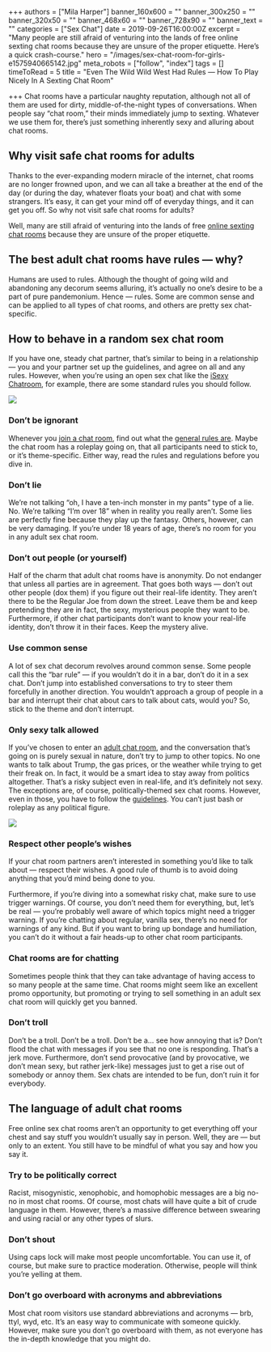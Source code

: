+++
authors = ["Mila Harper"]
banner_160x600 = ""
banner_300x250 = ""
banner_320x50 = ""
banner_468x60 = ""
banner_728x90 = ""
banner_text = ""
categories = ["Sex Chat"]
date = 2019-09-26T16:00:00Z
excerpt = "Many people are still afraid of venturing into the lands of free online sexting chat rooms because they are unsure of the proper etiquette. Here’s a quick crash-course."
hero = "/images/sex-chat-room-for-girls-e1575940665142.jpg"
meta_robots = ["follow", "index"]
tags = []
timeToRead = 5
title = "Even The Wild Wild West Had Rules — How To Play Nicely In A Sexting Chat Room"

+++
Chat rooms have a particular naughty reputation, although not all of them are used for dirty, middle-of-the-night types of conversations. When people say “chat room,” their minds immediately jump to sexting. Whatever we use them for, there’s just something inherently sexy and alluring about chat rooms.

## **Why visit safe chat rooms for adults**

Thanks to the ever-expanding modern miracle of the internet, chat rooms are no longer frowned upon, and we can all take a breather at the end of the day (or during the day, whatever floats your boat) and chat with some strangers. It’s easy, it can get your mind off of everyday things, and it can get you off. So why not visit safe chat rooms for adults?

Well, many are still afraid of venturing into the lands of free [online sexting chat rooms](https://isexychat.com/chatrooms/sex-chat/ "Chatrooms - Sex Chat") because they are unsure of the proper etiquette.

## **The best adult chat rooms have rules — why?**

Humans are used to rules. Although the thought of going wild and abandoning any decorum seems alluring, it’s actually no one’s desire to be a part of pure pandemonium. Hence — rules. Some are common sense and can be applied to all types of chat rooms, and others are pretty sex chat-specific.

## **How to behave in a random sex chat room**

If you have one, steady chat partner, that’s similar to being in a relationship — you and your partner set up the guidelines, and agree on all and any rules. However, when you’re using an open sex chat like the [iSexy Chatroom](https://isexychat.com/ "iSexyChat"), for example, there are some standard rules you should follow.

  
![](/images/girl-facing-macbook-e1575941231807-1024x641.jpg)

### **Don’t be ignorant**

Whenever you [join a chat room](https://isexychat.com/chatrooms/ "iSexyChat - Chatrooms"), find out what the [general rules are](https://isexychat.com/rules/ "iSexyChat - Rules"). Maybe the chat room has a roleplay going on, that all participants need to stick to, or it’s theme-specific. Either way, read the rules and regulations before you dive in.

### **Don’t lie**

We’re not talking “oh, I have a ten-inch monster in my pants” type of a lie. No. We’re talking “I’m over 18” when in reality you really aren’t. Some lies are perfectly fine because they play up the fantasy. Others, however, can be very damaging. If you’re under 18 years of age, there’s no room for you in any adult sex chat room.

### **Don’t out people (or yourself)**

Half of the charm that adult chat rooms have is anonymity. Do not endanger that unless all parties are in agreement. That goes both ways — don’t out other people (dox them) if you figure out their real-life identity. They aren’t there to be the Regular Joe from down the street. Leave them be and keep pretending they are in fact, the sexy, mysterious people they want to be. Furthermore, if other chat participants don’t want to know your real-life identity, don’t throw it in their faces. Keep the mystery alive.

### **Use common sense**

A lot of sex chat decorum revolves around common sense. Some people call this the “bar rule” — if you wouldn’t do it in a bar, don’t do it in a sex chat. Don’t jump into established conversations to try to steer them forcefully in another direction. You wouldn’t approach a group of people in a bar and interrupt their chat about cars to talk about cats, would you? So, stick to the theme and don’t interrupt.

### **Only sexy talk allowed**

If you’ve chosen to enter an [adult chat room](https://isexychat.com/chatrooms/general-chat/ "Chatrooms - General Chat"), and the conversation that’s going on is purely sexual in nature, don’t try to jump to other topics. No one wants to talk about Trump, the gas prices, or the weather while trying to get their freak on. In fact, it would be a smart idea to stay away from politics altogether. That’s a risky subject even in real-life, and it’s definitely not sexy. The exceptions are, of course, politically-themed sex chat rooms. However, even in those, you have to follow the [guidelines](https://isexychat.com/terms/ "iSexyChat - Terms"). You can’t just bash or roleplay as any political figure.

![](/images/girl-using-phone-for-sexting-e1575941396645-1024x640.jpg)

### **Respect other people’s wishes**

If your chat room partners aren’t interested in something you’d like to talk about — respect their wishes. A good rule of thumb is to avoid doing anything that you’d mind being done to you.

Furthermore, if you’re diving into a somewhat risky chat, make sure to use trigger warnings. Of course, you don’t need them for everything, but, let’s be real — you’re probably well aware of which topics might need a trigger warning. If you’re chatting about regular, vanilla sex, there’s no need for warnings of any kind. But if you want to bring up bondage and humiliation, you can’t do it without a fair heads-up to other chat room participants.

### **Chat rooms are for chatting**

Sometimes people think that they can take advantage of having access to so many people at the same time. Chat rooms might seem like an excellent promo opportunity, but promoting or trying to sell something in an adult sex chat room will quickly get you banned.

### **Don’t troll**

Don’t be a troll. Don’t be a troll. Don’t be a… see how annoying that is? Don’t flood the chat with messages if you see that no one is responding. That’s a jerk move. Furthermore, don’t send provocative (and by provocative, we don’t mean sexy, but rather jerk-like) messages just to get a rise out of somebody or annoy them. Sex chats are intended to be fun, don’t ruin it for everybody.

## **The language of adult chat rooms**

Free online sex chat rooms aren’t an opportunity to get everything off your chest and say stuff you wouldn’t usually say in person. Well, they are — but only to an extent. You still have to be mindful of what you say and how you say it.

### **Try to be politically correct**

Racist, misogynistic, xenophobic, and homophobic messages are a big no-no in most chat rooms. Of course, most chats will have quite a bit of crude language in them. However, there’s a massive difference between swearing and using racial or any other types of slurs.

### **Don’t shout**

Using caps lock will make most people uncomfortable. You can use it, of course, but make sure to practice moderation. Otherwise, people will think you’re yelling at them.

### **Don’t go overboard with acronyms and abbreviations**

Most chat room visitors use standard abbreviations and acronyms — brb, ttyl, wyd, etc. It’s an easy way to communicate with someone quickly. However, make sure you don’t go overboard with them, as not everyone has the in-depth knowledge that you might do.